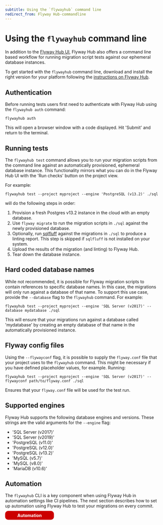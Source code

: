 ```yaml
---
subtitle: Using the `flywayhub` command line
redirect_from: Flyway Hub-commandline
---
```


# Using the `flywayhub` command line

In addition to the <a href="https://hub.flywaydb.org/">Flyway Hub UI</a>, Flyway Hub also offers a command line based workflow for running migration script tests against our ephemeral database instances.

To get started with the `flywayhub` command line, download and install the right version for your platform following the <a href="https://https://hub.flywaydb.org//projects/new/integration">instructions on Flyway Hub</a>.

## Authentication

Before running tests users first need to authenticate with Flyway Hub using the `flywayhub auth` command:

```
flywayhub auth
```

This will open a browser window with a code displayed. Hit 'Submit' and return to the terminal.

## Running tests

The `flywayhub test` command allows you to run your migration scripts from the command line against an automatically provisioned, ephemeral database instance. This functionality mirrors what you can do in the Flyway Hub UI with the 'Run checks' button on the project view.

For example:

```
flywayhub test --project myproject --engine 'PostgreSQL (v13.2)' ./sql
```

will do the following steps in order:

1. Provision a fresh Postgres v13.2 instance in the cloud with an empty database.
2. Use `flyway migrate` to run the migration scripts in `./sql` against the newly provisioned database.
3. Optionally, run <a href="https://www.sqlfluff.com/">sqlfluff</a> against the migrations in `./sql` to produce a linting report. This step is skipped if `sqlfluff` is not installed on your system.
4. Upload the results of the migration (and linting) to Flyway Hub.
5. Tear down the database instance.

## Hard coded database names

While not recommended, it is possible for Flyway migration scripts to contain references to specific database names. In this case, the migrations will only run against a database of that name. To support this use case, provide the `--database` flag to the `flywayhub` command. For example:

```
flywayhub test --project myproject --engine 'SQL Server (v2017)' --database mydatabase ./sql
```

This will ensure that your migrations run against a database called 'mydatabase' by creating an empty database of that name in the automatically provisioned instance.

## Flyway config files

Using the `--flywayconf` flag, it is possible to supply the `flyway.conf` file that your project uses to the `flywayhub` command. This might be necessary if you have defined placeholder values, for example. Running:

```
flywayhub test --project myproject --engine 'SQL Server (v2017)' --flywayconf path/to/flyway.conf ./sql
```

Ensures that your `flyway.conf` file will be used for the test run.

## Supported engines

Flyway Hub supports the following database engines and versions. These strings are the valid arguments for the `--engine` flag:

* 'SQL Server (v2017)'
* 'SQL Server (v2019)'
* 'PostgreSQL (v11.0)'
* 'PostgreSQL (v12.0)'
* 'PostgreSQL (v13.2)'
* 'MySQL (v5.7)'
* 'MySQL (v8.0)'
* 'MariaDB (v10.6)'

## Automation

The `flywayhub` CLI is a key component when using Flyway Hub in automation settings like CI pipelines. The next section describes how to set up automation using Flyway Hub to test your migrations on every commit.

<a href="Flyway Hub/Automating migration script checks"
        style="text-decoration: none; background: rgb(204,0,0); padding: 6px 40px; border-radius: 10px; color: white; font-weight: bold;">Automation <i class="fa fa-arrow-right"></i></a>

